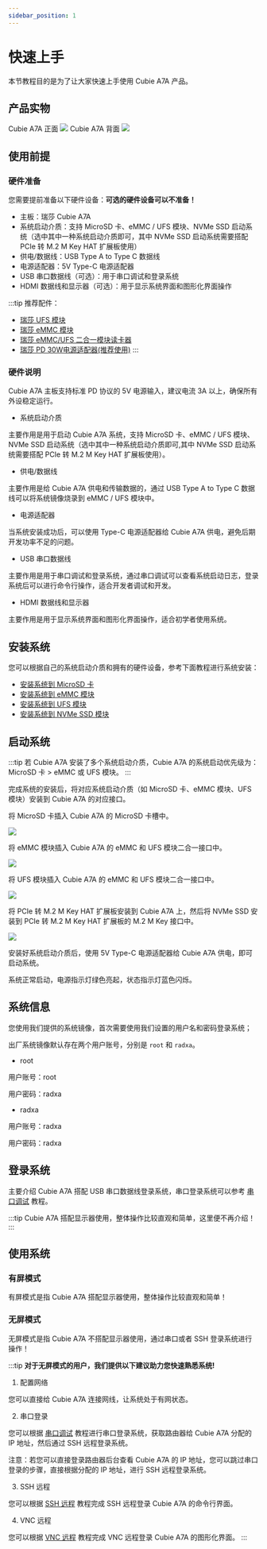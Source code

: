 ```yaml
---
sidebar_position: 1
---
```


# 快速上手

本节教程目的是为了让大家快速上手使用 Cubie A7A 产品。

## 产品实物

<div style={{textAlign: 'center'}}>
   Cubie A7A 正面
   <img src="/img/cubie/a7a/a7a-bottom.webp" style={{width: '50%', maxWidth: '1200px'}} />
   Cubie A7A 背面
    <img src="/img/cubie/a7a/a7a-top.webp" style={{width: '50%', maxWidth: '1200px'}} />
</div>

## 使用前提

### 硬件准备

您需要提前准备以下硬件设备：**可选的硬件设备可以不准备！**

- 主板：瑞莎 Cubie A7A
- 系统启动介质：支持 MicroSD 卡、eMMC / UFS 模块、NVMe SSD 启动系统（选中其中一种系统启动介质即可，其中 NVMe SSD 启动系统需要搭配 PCIe 转 M.2 M Key HAT 扩展板使用）
- 供电/数据线：USB Type A to Type C 数据线
- 电源适配器：5V Type-C 电源适配器
- USB 串口数据线（可选）：用于串口调试和登录系统
- HDMI 数据线和显示器（可选）：用于显示系统界面和图形化界面操作

:::tip
推荐配件：

- [瑞莎 UFS 模块](https://radxa.com/products/accessories/ufs-module)
- [瑞莎 eMMC 模块](https://radxa.com/products/accessories/emmc-module)
- [瑞莎 eMMC/UFS 二合一模块读卡器](https://radxa.com/products/accessories/emmc-ufs-module-reader)
- [瑞莎 PD 30W电源适配器(推荐使用)](https://radxa.com/products/accessories/power-pd-30w)
  :::

### 硬件说明

Cubie A7A 主板支持标准 PD 协议的 5V 电源输入，建议电流 3A 以上，确保所有外设稳定运行。

- 系统启动介质

主要作用是用于启动 Cubie A7A 系统，支持 MicroSD 卡、eMMC / UFS 模块、NVMe SSD 启动系统（选中其中一种系统启动介质即可,其中 NVMe SSD 启动系统需要搭配 PCIe 转 M.2 M Key HAT 扩展板使用）。

- 供电/数据线

主要作用是给 Cubie A7A 供电和传输数据的，通过 USB Type A to Type C 数据线可以将系统镜像烧录到 eMMC / UFS 模块中。

- 电源适配器

当系统安装成功后，可以使用 Type-C 电源适配器给 Cubie A7A 供电，避免后期开发功率不足的问题。

- USB 串口数据线

主要作用是用于串口调试和登录系统，通过串口调试可以查看系统启动日志，登录系统后可以进行命令行操作，适合开发者调试和开发。

- HDMI 数据线和显示器

主要作用是用于显示系统界面和图形化界面操作，适合初学者使用系统。

## 安装系统

您可以根据自己的系统启动介质和拥有的硬件设备，参考下面教程进行系统安装：

- [安装系统到 MicroSD 卡](./install-system/sd_system)
- [安装系统到 eMMC 模块](./install-system/emmc-system)
- [安装系统到 UFS 模块](./install-system/ufs-system)
- [安装系统到 NVMe SSD 模块](./install-system/nvme-system)

## 启动系统

:::tip
若 Cubie A7A 安装了多个系统启动介质，Cubie A7A 的系统启动优先级为：MicroSD 卡 > eMMC 或 UFS 模块。
:::

完成系统的安装后，将对应系统启动介质（如 MicroSD 卡、eMMC 模块、UFS 模块）安装到 Cubie A7A 的对应接口。

<Tabs queryString="boot_system">

<TabItem value="MicroSD 卡">

将 MicroSD 卡插入 Cubie A7A 的 MicroSD 卡槽中。

<div style={{textAlign: 'center'}}>
  <img src="/img/cubie/a7a/a7a-microsd.webp" style={{width: '45%', maxWidth: '1200px'}} />
</div>
</TabItem>

<TabItem value="eMMC 模块">

将 eMMC 模块插入 Cubie A7A 的 eMMC 和 UFS 模块二合一接口中。

<div style={{textAlign: 'center'}}>
  <img src="/img/cubie/a7a/a7a-emmc-single.webp" style={{width: '50%', maxWidth: '1200px'}} />
</div>
</TabItem>

<TabItem value="UFS 模块">

将 UFS 模块插入 Cubie A7A 的 eMMC 和 UFS 模块二合一接口中。

<div style={{textAlign: 'center'}}>
  <img src="/img/cubie/a7a/a7a-ufs-single.webp" style={{width: '50%', maxWidth: '1200px'}} />
</div>
</TabItem>

<TabItem value="NVMe SSD">

将 PCIe 转 M.2 M Key HAT 扩展板安装到 Cubie A7A 上，然后将 NVMe SSD 安装到 PCIe 转 M.2 M Key HAT 扩展板的 M.2 M Key 接口中。

<div style={{textAlign: 'center'}}>
  <img src="/img/cubie/a7a/a7a-nvme.webp" style={{width: '50%', maxWidth: '1200px'}} />
</div>
</TabItem>

</Tabs>

安装好系统启动介质后，使用 5V Type-C 电源适配器给 Cubie A7A 供电，即可启动系统。

系统正常启动，电源指示灯绿色亮起，状态指示灯蓝色闪烁。

## 系统信息

您使用我们提供的系统镜像，首次需要使用我们设置的用户名和密码登录系统；

出厂系统镜像默认存在两个用户账号，分别是 `root` 和 `radxa`。

- root

用户账号：root

用户密码：radxa

- radxa

用户账号：radxa

用户密码：radxa

## 登录系统

主要介绍 Cubie A7A 搭配 USB 串口数据线登录系统，串口登录系统可以参考 [串口调试](../system-config/uart_debug) 教程。

:::tip
Cubie A7A 搭配显示器使用，整体操作比较直观和简单，这里便不再介绍！
:::

## 使用系统

### 有屏模式

有屏模式是指 Cubie A7A 搭配显示器使用，整体操作比较直观和简单！

### 无屏模式

无屏模式是指 Cubie A7A 不搭配显示器使用，通过串口或者 SSH 登录系统进行操作！

:::tip
**对于无屏模式的用户，我们提供以下建议助力您快速熟悉系统!**

1. 配置网络

您可以直接给 Cubie A7A 连接网线，让系统处于有网状态。

2. 串口登录

您可以根据 [串口调试](../system-config/uart_debug) 教程进行串口登录系统，获取路由器给 Cubie A7A 分配的 IP 地址，然后通过 SSH 远程登录系统。

注意：若您可以直接登录路由器后台查看 Cubie A7A 的 IP 地址，您可以跳过串口登录的步骤，直接根据分配的 IP 地址，进行 SSH 远程登录系统。

3. SSH 远程

您可以根据 [SSH 远程](../system-config/ssh_remote) 教程完成 SSH 远程登录 Cubie A7A 的命令行界面。

4. VNC 远程

您可以根据 [VNC 远程](../system-config/vnc_remote) 教程完成 VNC 远程登录 Cubie A7A 的图形化界面。
:::
